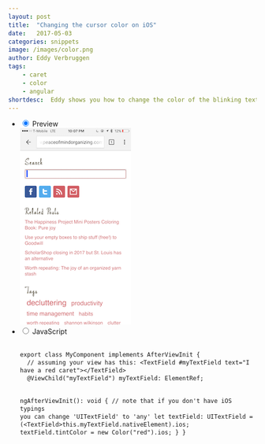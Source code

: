 ```yaml
---
layout: post
title:  "Changing the cursor color on iOS"
date:   2017-05-03
categories: snippets
image: /images/color.png
author: Eddy Verbruggen
tags: 
    - caret
    - color
    - angular
shortdesc: 	Eddy shows you how to change the color of the blinking textfield/textview color
---
```

<ul class="tabs clearfix">
<li>
    <input type="radio" name="tabs" id="tab1" checked />
    <label for="tab1">Preview</label>
    <div id="tab-content1" class="tab-content">
        <img src="/images/color.png">
    </div>
</li>    
<li>
    <input type="radio" name="tabs" id="tab2" />
    <label for="tab2">JavaScript</label>
    <div id="tab-content2" class="tab-content">
      <p>
      <pre class="language-javascript">
        <code>
export class MyComponent implements AfterViewInit {
  // assuming your view has this: &#x3C;TextField #myTextField text=&#x22;I have a red caret&#x22;&#x3E;&#x3C;/TextField&#x3E;
  @ViewChild(&#x22;myTextField&#x22;) myTextField: ElementRef;

  ngAfterViewInit(): void {
    // note that if you don&#x27;t have iOS typings you can change &#x27;UITextField&#x27; to &#x27;any&#x27;
    let textField: UITextField = (&#x3C;TextField&#x3E;this.myTextField.nativeElement).ios;
    textField.tintColor = new Color(&#x22;red&#x22;).ios;
  }
}
        </code>
    </pre>
   </p>
</div>
</li>
</ul>
